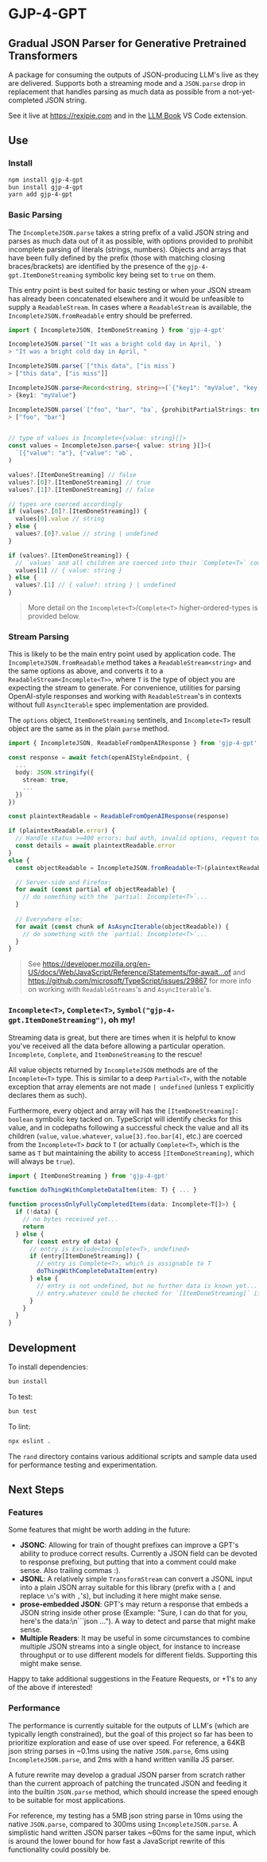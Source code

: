 # GJP-4-GPT
## Gradual JSON Parser for Generative Pretrained Transformers

A package for consuming the outputs of JSON-producing LLM's live as they are delivered. Supports both a streaming mode and a `JSON.parse` drop in replacement that handles parsing as much data as possible from a not-yet-completed JSON string.

See it live at https://rexipie.com and in the [LLM Book](https://marketplace.visualstudio.com/items?itemName=jaaxxx.llm-book) VS Code extension.

## Use

### Install

```bash
npm install gjp-4-gpt
bun install gjp-4-gpt
yarn add gjp-4-gpt
```

### Basic Parsing

The `IncompleteJSON.parse` takes a string prefix of a valid JSON string and parses as much data out of it as possible, with options provided to prohibit incomplete parsing of literals (strings, numbers). Objects and arrays that have been fully defined by the prefix (those with matching closing braces/brackets) are identified by the presence of the `gjp-4-gpt.ItemDoneStreaming` symbolic key being set to `true` on them.

This entry point is best suited for basic testing or when your JSON stream has already been concatenated elsewhere and it would be unfeasible to supply a `ReadableStream`. In cases where a `ReadableStream` is available, the `IncompleteJSON.fromReadable` entry should be preferred.

```ts
import { IncompleteJSON, ItemDoneStreaming } from 'gjp-4-gpt'

IncompleteJSON.parse(`"It was a bright cold day in April, `)
> "It was a bright cold day in April, "

IncompleteJSON.parse(`["this data", ["is miss`)
> ["this data", ["is miss"]]

IncompleteJSON.parse<Record<string, string>>(`{"key1": "myValue", "key`)
> {key1: "myValue"}

IncompleteJSON.parse(`["foo", "bar", "ba`, {prohibitPartialStrings: true})
> ["foo", "bar"]


// type of values is Incomplete<{value: string}[]>
const values = IncompleteJson.parse<{ value: string }[]>(
  `[{"value": "a"}, {"value": "ab`,
)

values?.[ItemDoneStreaming] // false
values?.[0]?.[ItemDoneStreaming] // true
values?.[1]?.[ItemDoneStreaming] // false

// types are coerced accordingly
if (values?.[0]?.[ItemDoneStreaming]) {
  values[0].value // string
} else {
  values?.[0]?.value // string | undefined
}

if (values?.[ItemDoneStreaming]) {
  // `values` and all children are coerced into their `Complete<T>` counterparts
  values[1] // { value: string }
} else {
  values?.[1] // { value?: string } | undefined
}
```

> More detail on the `Incomplete<T>`/`Complete<T>` higher-ordered-types is provided below.

### Stream Parsing

This is likely to be the main entry point used by application code. 
The `IncompleteJSON.fromReadable` method takes a `ReadableStream<string>` and the same options as above,
and converts it to a `ReadableStream<Incomplete<T>>`, where `T` is the type of object you are expecting the stream to generate. For convenience, utilities for parsing OpenAI-style responses and working with `ReadableStream`'s in contexts without full `AsyncIterable` spec implementation are provided.

The `options` object, `ItemDoneStreaming` sentinels, and `Incomplete<T>` result object are the same as in the plain `parse` method.

```ts
import { IncompleteJSON, ReadableFromOpenAIResponse } from 'gjp-4-gpt'

const response = await fetch(openAIStyleEndpoint, {
  ...
  body: JSON.stringify({
    stream: true,
    ...
  })
})

const plaintextReadable = ReadableFromOpenAIResponse(response)

if (plaintextReadable.error) {
  // Handle status >=400 errors: bad auth, invalid options, request too long, etc.
  const details = await plaintextReadable.error
}
else {
  const objectReadable = IncompleteJSON.fromReadable<T>(plaintextReadable, options)

  // Server-side and Firefox:
  for await (const partial of objectReadable) {
    // do something with the `partial: Incomplete<T>`...
  }
  
  // Everywhere else:
  for await (const chunk of AsAsyncIterable(objectReadable)) {
    // do something with the `partial: Incomplete<T>`...
  }
}
```

> See https://developer.mozilla.org/en-US/docs/Web/JavaScript/Reference/Statements/for-await...of and https://github.com/microsoft/TypeScript/issues/29867 for more info on working with `ReadableStreams`'s and `AsyncIterable`'s.

### `Incomplete<T>`, `Complete<T>`, `Symbol("gjp-4-gpt.ItemDoneStreaming")`, oh my!

Streaming data is great, but there are times when it is helpful to know you've received all the data before allowing a particular operation. `Incomplete`, `Complete`, and `ItemDoneStreaming` to the rescue!

All value objects returned by `IncompleteJSON` methods are of the `Incomplete<T>` type. 
This is similar to a deep `Partial<T>`, with the notable exception that array elements
are not made `| undefined` (unless `T` explicitly declares them as such).

Furthermore,
every object and array will has the `[ItemDoneStreaming]: boolean` symbolic key tacked on.
TypeScript will identify checks for this value, and in codepaths following a successful check 
the value and all its children (`value`, `value.whatever`, `value[3].foo.bar[4]`, etc.) are
coerced from the `Incomplete<T>` *back* to `T` (or actually `Complete<T>`, which is 
the same as `T` but maintaining the ability to access `[ItemDoneStreaming]`, which will always be `true`).

```ts
import { ItemDoneStreaming } from 'gjp-4-gpt'

function doThingWithCompleteDataItem(item: T) { ... }

function processOnlyFullyCompletedItems(data: Incomplete<T[]>) {
  if (!data) {
    // no bytes received yet...
    return
  } else {
    for (const entry of data) {
      // entry is Exclude<Incomplete<T>, undefined>
      if (entry[ItemDoneStreaming]) {
        // entry is Complete<T>, which is assignable to T
        doThingWithCompleteDataItem(entry)
      } else {
        // entry is not undefined, but no further data is known yet...
        // entry.whatever could be checked for `[ItemDoneStreaming]` if needed
      }
    }
  }
}
```



## Development

To install dependencies:

```bash
bun install
```

To test:

```bash
bun test
```

To lint:
```bash
npx eslint .
```

The `rand` directory contains various additional scripts and sample data used for
performance testing and experimentation.

## Next Steps

### Features

Some features that might be worth adding in the future:

- **JSONC**: Allowing for train of thought prefixes can improve a GPT's ability to produce correct results. Currently a JSON field can be devoted to response prefixing, but putting that into a comment could make sense. Also trailing commas :).
- **JSONL**: A relatively simple `TransformStream` can convert a JSONL input into a plain JSON array suitable for this library (prefix with a `[` and replace `\n`'s with `,`'s), but including it here might make sense.
- **prose-embedded JSON**: GPT's may return a response that embeds a JSON string inside other prose (Example: "Sure, I can do that for you, here's the data:\n```json ..."). A way to detect and parse that might make sense.
- **Multiple Readers**: It may be useful in some circumstances to combine multiple JSON streams into a single object, for instance to increase throughput or to use different models for different fields. Supporting this might make sense.

Happy to take additional suggestions in the Feature Requests, or +1's to any of the above if interested!

### Performance

The performance is currently suitable for the outputs of LLM's (which are typically length constrained), 
but the goal of this project so far has been to prioritize exploration and ease of use over speed. For reference, a 64KB json string parses in ~0.1ms using the native `JSON.parse`, 6ms using `IncompleteJSON.parse`, and 2ms with a hand written vanilla JS parser.

A future rewrite may develop a gradual JSON parser from scratch rather than the current approach of patching the truncated JSON
and feeding it into the builtin `JSON.parse` method, which should increase the speed enough to be suitable for most applications.

For reference, my testing has a 5MB json string parse in 10ms using the native `JSON.parse`, compared to 300ms using `IncompleteJSON.parse`. A simplistic hand written JSON parser takes ~60ms for the same input, which is around the lower bound for how fast a JavaScript rewrite of this functionality could possibly be.
